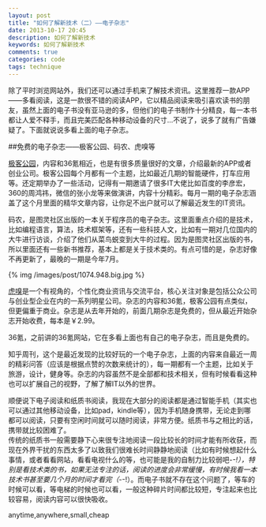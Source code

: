 ```yaml
---
layout: post
title: "如何了解新技术（二）——电子杂志"
date: 2013-10-17 20:45
description: 如何了解新技术
keywords: 如何了解新技术
comments: true
categories: code
tags: technique
---
```


除了平时浏览网站外，我们还可以通过手机来了解技术资讯。这里推荐一款APP——多看阅读，这是一款很不错的阅读APP，它以精品阅读来吸引喜欢读书的朋友，虽然上面的电子书没有亚马逊的多，但他们的电子书制作十分精良，每一本书都让人爱不释手，而且完美匹配各种移动设备的尺寸...不说了，说多了就有广告嫌疑了。下面就说说多看上面的电子杂志。  
<!--more -->
  
##免费的电子杂志——极客公园、码农、虎嗅等  
  
[极客公园][url1]，内容和36氪相近，也是有很多质量很好的文章，介绍最新的APP或者创业公司。极客公园每个月都有一个主题，比如最近几期的智能硬件，打车应用等。还定期举办了一些活动，记得有一期邀请了很多IT大佬比如百度的李彦宏，360的周鸿祎，微信的张小龙等来做演讲，内容十分精彩。每月一期的电子杂志涵盖了这个月里面的精华文章内容，让你足不出户就可以了解最近发生的IT资讯。  
  
码农，是图灵社区出版的一本关于程序员的电子杂志。这里面重点介绍的是技术，比如编程语言，算法，技术框架等，还有一些科技人文，比如有一期对几位国内的大牛进行访谈，介绍了他们从菜鸟蜕变到大牛的过程。因为是图灵社区出版的书，所以里面还有一些新书推荐，基本上都是关于技术类的。有点可惜的是，杂志好像不再更新了，最晚的一期是今年7月。  
  
{% img /images/post/1074.948.big.jpg %}    
  
[虎嗅][url2]是一个有视角的，个性化商业资讯与交流平台，核心关注对象是包括公众公司与创业型企业在内的一系列明星公司。杂志的内容和36氪，极客公园有点类似，但更偏重于商业。杂志是从去年开始的，前面几期杂志是免费的，但从最近开始杂志开始收费，每本是￥2.99。  
  
36氪，之前讲的36氪网站，它在多看上面也有自己的电子杂志，而且是免费的。  
  
知乎周刊，这个是最近发现的比较好玩的一个电子杂志，上面的内容来自最近一周的精彩问答（应该是根据点赞的次数来统计的），每一期都有一个主题，比如关于旅游，设计，健身等。杂志的内容虽然不是全部都和技术相关，但有时候看看这种也可以扩展自己的视野，了解了解IT以外的世界。  
  

顺便说下电子阅读和纸质书阅读，我现在大部分的阅读都是通过智能手机（其实也可以通过其他移动设备，比如pad，kindle等），因为手机随身携带，无论走到哪都可以阅读，只要有空闲时间就可以随时阅读，非常方便。纸质书与之相比的话，携带就比较困难了。  
传统的纸质书一般需要静下心来很专注地阅读一段比较长的时间才能有所收获，而现在外界干扰的东西太多了以致我们很难长时间静静地阅读（比如有时候想起什么事情，或者看看网站，看看电视什么的等，也可能是我的自制力比较弱吧-_-!），特别是看技术类的书，如果无法专注的话，阅读的进度会非常缓慢，有时候我看一本技术书甚至要几个月的时间才看完（-_-!）。而电子书就不存在这个问题了，等车的时候可以看，等电梯的时候也可以看，一般这种碎片时间都比较短，专注起来也比较容易，阅读内容可以很快吸收。

anytime,anywhere,small,cheap



[url1]: http://www.geekpark.net
[url2]: http://www.huxiu.com



